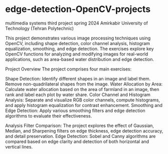 # edge-detection-OpenCV-projects
multimedia systems third project spring 2024 Amirkabir University of Technology (Tehran Polytechnic)

This project demonstrates various image processing techniques using OpenCV, including shape detection, color channel analysis, histogram equalization, smoothing, and edge detection. The exercises explore key OpenCV functions for analyzing and modifying images for real-world applications, such as area-based water distribution and edge detection.

Project Overview
The project comprises four main exercises:

Shape Detection: Identify different shapes in an image and label them. Remove non-quadrilateral shapes from the image.
Water Allocation by Area: Calculate water allocation based on the area of farmland in an image, then rank and label each plot by water share.
Color Channel and Histogram Analysis: Separate and visualize RGB color channels, compute histograms, and apply histogram equalization for contrast enhancement.
Smoothing and Edge Detection: Apply various smoothing filters and edge detection algorithms to evaluate their effectiveness.

Analysis
Filter Comparison: The project explores the effect of Gaussian, Median, and Sharpening filters on edge thickness, edge detection accuracy, and detail preservation.
Edge Detection: Sobel and Canny algorithms are compared based on edge clarity and detection of both horizontal and vertical lines.
